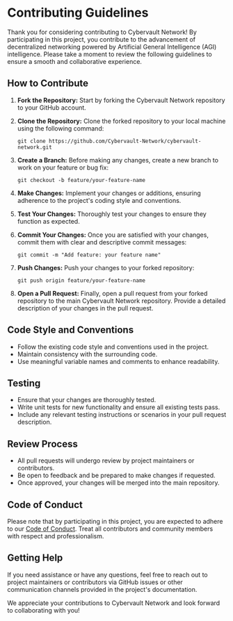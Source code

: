 # Contributing Guidelines

Thank you for considering contributing to Cybervault Network! By participating in this project, you contribute to the advancement of decentralized networking powered by Artificial General Intelligence (AGI) intelligence. Please take a moment to review the following guidelines to ensure a smooth and collaborative experience.

## How to Contribute

1. **Fork the Repository:** Start by forking the Cybervault Network repository to your GitHub account.

2. **Clone the Repository:** Clone the forked repository to your local machine using the following command:
   ```
   git clone https://github.com/Cybervault-Network/cybervault-network.git
   ```

3. **Create a Branch:** Before making any changes, create a new branch to work on your feature or bug fix:
   ```
   git checkout -b feature/your-feature-name
   ```

4. **Make Changes:** Implement your changes or additions, ensuring adherence to the project's coding style and conventions.

5. **Test Your Changes:** Thoroughly test your changes to ensure they function as expected.

6. **Commit Your Changes:** Once you are satisfied with your changes, commit them with clear and descriptive commit messages:
   ```
   git commit -m "Add feature: your feature name"
   ```

7. **Push Changes:** Push your changes to your forked repository:
   ```
   git push origin feature/your-feature-name
   ```

8. **Open a Pull Request:** Finally, open a pull request from your forked repository to the main Cybervault Network repository. Provide a detailed description of your changes in the pull request.

## Code Style and Conventions

- Follow the existing code style and conventions used in the project.
- Maintain consistency with the surrounding code.
- Use meaningful variable names and comments to enhance readability.

## Testing

- Ensure that your changes are thoroughly tested.
- Write unit tests for new functionality and ensure all existing tests pass.
- Include any relevant testing instructions or scenarios in your pull request description.

## Review Process

- All pull requests will undergo review by project maintainers or contributors.
- Be open to feedback and be prepared to make changes if requested.
- Once approved, your changes will be merged into the main repository.

## Code of Conduct

Please note that by participating in this project, you are expected to adhere to our [Code of Conduct](CODE_OF_CONDUCT.md). Treat all contributors and community members with respect and professionalism.

## Getting Help

If you need assistance or have any questions, feel free to reach out to project maintainers or contributors via GitHub issues or other communication channels provided in the project's documentation.

We appreciate your contributions to Cybervault Network and look forward to collaborating with you!
